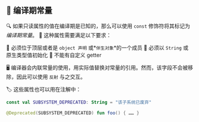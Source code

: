## 🌟 编译期常量

🔍 如果只读属性的值在编译期是已知的，那么可以使用 `const` 修饰符将其标记为*编译期常量*。
🧐 这种属性需要满足以下要求：

🔸 必须位于顶层或者是 `object 声明` 或*`伴生对象`*的一个成员
🔸 必须以 `String` 或原生类型值初始化
🔸 不能有自定义 getter

🖥️ 编译器会内联常量的使用，用实际值替换对常量的引用。然而，该字段不会被移除，因此可以使用 `反射` 与之交互。

🏷️ 这些属性也可以用在注解中：

```kotlin
const val SUBSYSTEM_DEPRECATED: String = "该子系统已废弃"

@Deprecated(SUBSYSTEM_DEPRECATED) fun foo() { …… }
```